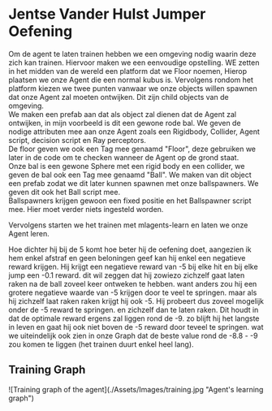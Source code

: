 <h1>Jentse Vander Hulst Jumper Oefening</h1>

<P>
Om de agent te laten trainen hebben we een omgeving nodig waarin deze zich kan trainen.
Hiervoor maken we een eenvoudige opstelling.
WE zetten in het midden van de wereld een platform dat we Floor noemen, Hierop plaatsen we onze Agent die een normal kubus is.
Vervolgens rondom het platform kiezen we twee punten vanwaar we onze objects willen spawnen dat onze Agent zal moeten ontwijken.
Dit zijn child objects van de omgeving.
<br>
We maken een prefab aan dat als object zal dienen dat de Agent zal ontwijken, in mijn voorbeeld is dit een gewone rode bal.
We geven de nodige attributen mee aan onze Agent zoals een Rigidbody, Collider, Agent script, decision script en Ray perceptors.
<br>
De floor geven we ook een Tag mee genaamd "Floor", deze gebruiken we later in de code om te checken wanneer de Agent op de grond staat.
<br>
Onze bal is een gewone Sphere met een rigid body en een collider, we geven de bal ook een Tag mee genaamd "Ball".
We maken van dit object een prefab zodat we dit later kunnen spawnen met onze ballspawners. We geven dit ook het Ball script mee.
<br>
Ballspawners krijgen gewoon een fixed positie en het Ballspawner script mee. Hier moet verder niets ingesteld worden.
</p>

Vervolgens starten we het trainen met mlagents-learn en laten we onze Agent leren. 
<br>
<p>
Hoe dichter hij bij de 5 komt hoe beter hij de oefening doet, aangezien ik hem enkel afstraf en geen beloningen geef kan hij enkel een negatieve reward krijgen.
Hij krijgt een negatieve reward van -5 bij elke hit en bij elke jump een -0.1 reward. dit wil zeggen dat hij zowiezo zichzelf gaat laten raken na de ball zoveel keer ontweken te hebben. want anders zou hij een grotere negatieve waarde van -5 krijgen door te veel te springen. maar als hij zichzelf laat raken raken krijgt hij ook -5.
Hij probeert dus zoveel mogelijk onder de -5 reward te springen. en zichzelf dan te laten raken. Dit houdt in dat de optimale reward ergens zal liggen rond de -9.
zo blijft hij het langste in leven en gaat hij ook niet boven de -5 reward door teveel te springen. wat we uiteindelijk ook zien in onze Graph dat de beste value rond de -8.8 - -9 zou komen te liggen (het trainen duurt enkel heel lang).
<p>
<h2> Training Graph </h2>
![Training graph of the agent](./Assets/Images/training.jpg "Agent's learning graph")
